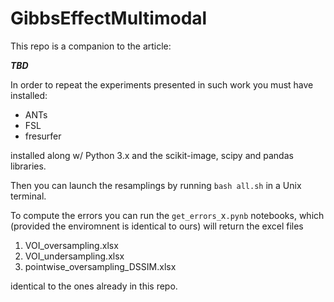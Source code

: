 # GibbsEffectMultimodal

This repo is a companion to the article:

***TBD***

In order to repeat the experiments presented in such work you must have installed:

 * ANTs
 * FSL
 * fresurfer

installed along w/ Python 3.x and the scikit-image, scipy and pandas libraries.

Then you can launch the resamplings by running `bash all.sh` in a Unix terminal.

To compute the errors you can run the `get_errors_`x`.pynb` notebooks, which (provided the enviromnent is identical to ours) will return the excel files 

 1. VOI_oversampling.xlsx
 1. VOI_undersampling.xlsx
 1. pointwise_oversampling_DSSIM.xlsx
 
 identical to the ones already in this repo.
